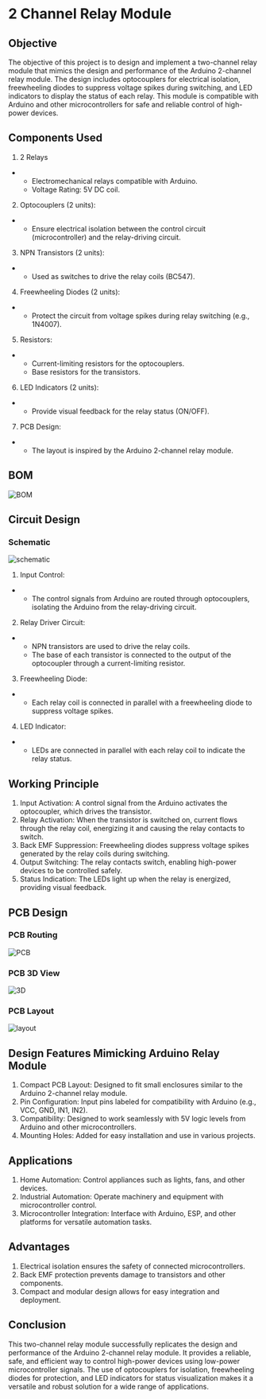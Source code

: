 # 2 Channel Relay Module
## Objective
The objective of this project is to design and implement a two-channel relay module that mimics the design and performance of the Arduino 2-channel relay module. 
The design includes optocouplers for electrical isolation, freewheeling diodes to suppress voltage spikes during switching, and LED indicators to display the status of each relay. 
This module is compatible with Arduino and other microcontrollers for safe and reliable control of high-power devices.

## Components Used
1. 2 Relays
- - Electromechanical relays compatible with Arduino.
  - Voltage Rating: 5V DC coil.
2. Optocouplers (2 units):
- - Ensure electrical isolation between the control circuit (microcontroller) and the relay-driving circuit.
3. NPN Transistors (2 units):
- - Used as switches to drive the relay coils (BC547).
4. Freewheeling Diodes (2 units):
- - Protect the circuit from voltage spikes during relay switching (e.g., 1N4007).
5. Resistors:
- - Current-limiting resistors for the optocouplers.
  - Base resistors for the transistors.
6. LED Indicators (2 units):
- - Provide visual feedback for the relay status (ON/OFF).
7. PCB Design:
- - The layout is inspired by the Arduino 2-channel relay module.

## BOM

![BOM](2.png)

## Circuit Design
### Schematic

![schematic](1.png)

1. Input Control:
- - The control signals from Arduino are routed through optocouplers, isolating the Arduino from the relay-driving circuit.
2. Relay Driver Circuit:
- - NPN transistors are used to drive the relay coils.
  - The base of each transistor is connected to the output of the optocoupler through a current-limiting resistor.
3. Freewheeling Diode:
- - Each relay coil is connected in parallel with a freewheeling diode to suppress voltage spikes.
4. LED Indicator:
- - LEDs are connected in parallel with each relay coil to indicate the relay status.

## Working Principle
1. Input Activation: A control signal from the Arduino activates the optocoupler, which drives the transistor.
2. Relay Activation: When the transistor is switched on, current flows through the relay coil, energizing it and causing the relay contacts to switch.
3. Back EMF Suppression: Freewheeling diodes suppress voltage spikes generated by the relay coils during switching.
4. Output Switching: The relay contacts switch, enabling high-power devices to be controlled safely.
5. Status Indication: The LEDs light up when the relay is energized, providing visual feedback.

## PCB Design
### PCB Routing

![PCB](3.png)

### PCB 3D View

![3D](4.png)

### PCB Layout

![layout](5.png)

## Design Features Mimicking Arduino Relay Module
1. Compact PCB Layout: Designed to fit small enclosures similar to the Arduino 2-channel relay module.
2. Pin Configuration: Input pins labeled for compatibility with Arduino (e.g., VCC, GND, IN1, IN2).
3. Compatibility: Designed to work seamlessly with 5V logic levels from Arduino and other microcontrollers.
4. Mounting Holes: Added for easy installation and use in various projects.

## Applications
1. Home Automation: Control appliances such as lights, fans, and other devices.
2. Industrial Automation: Operate machinery and equipment with microcontroller control.
3. Microcontroller Integration: Interface with Arduino, ESP, and other platforms for versatile automation tasks.

## Advantages
1. Electrical isolation ensures the safety of connected microcontrollers.
2. Back EMF protection prevents damage to transistors and other components.
3. Compact and modular design allows for easy integration and deployment.

## Conclusion
This two-channel relay module successfully replicates the design and performance of the Arduino 2-channel relay module. It provides a reliable, safe, and efficient way to control high-power devices using low-power microcontroller signals. The use of optocouplers for isolation, freewheeling diodes for protection, and LED indicators for status visualization makes it a versatile and robust solution for a wide range of applications.
